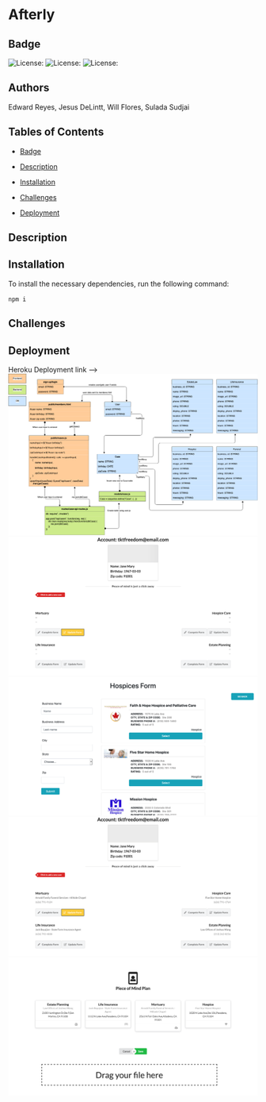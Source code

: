 # Afterly

## Badge
![License: ](https://img.shields.io/badge/License-APACHE2.0-green)
![License: ](https://img.shields.io/badge/License-MIT-yellow)
![License: ](https://img.shields.io/badge/Licence-GPL-red)

## Authors
Edward Reyes, Jesus DeLintt, Will Flores, Sulada Sudjai

## Tables of Contents
* [Badge](#badge)

* [Description](#description)

* [Installation](#installation)

* [Challenges](#challenges)

* [Deployment](#Deployment)

## Description


## Installation

To install the necessary dependencies, run the following command:

```
npm i
```

## Challenges



## Deployment
Heroku Deployment link -->
![UML](./assets/Afterly-UML.png)
![main](./assets/main.png)
![form](./assets/form.png)
![after-select](./assets/after-select.png)
![generate-doc](./assets/generate-doc.png)
